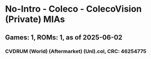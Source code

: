 # No-Intro - Coleco - ColecoVision (Private) MIAs
## Games: 1, ROMs: 1, as of 2025-06-02

### CVDRUM (World) (Aftermarket) (Unl).col, CRC: 46254775
